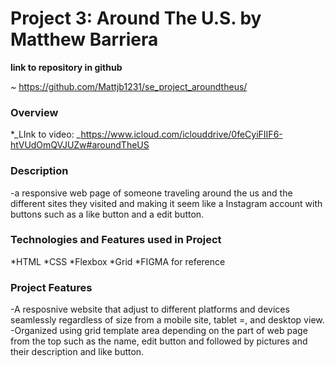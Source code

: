 # Project 3: Around The U.S. by Matthew Barriera

**link to repository in github**

~ https://github.com/Mattjb1231/se_project_aroundtheus/

### Overview

\*\_LInk to video:
\_https://www.icloud.com/iclouddrive/0feCyiFIIF6-htVUdOmQVJUZw#aroundTheUS

### Description

-a responsive web page of someone traveling around the us and the different sites they visited and making it seem like a Instagram account with buttons such as a like button and a edit button.

### Technologies and Features used in Project

*HTML
*CSS
*Flexbox
*Grid
\*FIGMA for reference

### Project Features

-A resposnive website that adjust to different platforms and devices seamlessly regardless of size from a mobile site, tablet =, and desktop view.
-Organized using grid template area depending on the part of web page from the top such as the name, edit button and followed by pictures and their description and like button.
